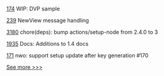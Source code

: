 
[174](https://github.com/hyperledger-labs/fabric-token-sdk/pull/174) WIP: DVP sample

[239](https://github.com/hyperledger-labs/minbft/pull/239) NewView message handling

[3180](https://github.com/hyperledger/aries-framework-go/pull/3180) chore(deps): bump actions/setup-node from 2.4.0 to 3

[1935](https://github.com/hyperledger/iroha/pull/1935) Docs: Additions to 1.4 docs

[171](https://github.com/hyperledger-labs/fabric-token-sdk/pull/171) nwo: support setup update after key generation #170


[See more >>>](https://start-here.hyperledger.org/pull-requests)
